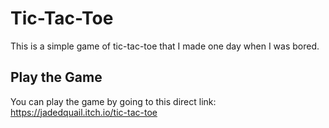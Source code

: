 # Tic-Tac-Toe

This is a simple game of tic-tac-toe that I made one day when I was bored.

## Play the Game

You can play the game by going to this direct link: https://jadedquail.itch.io/tic-tac-toe

